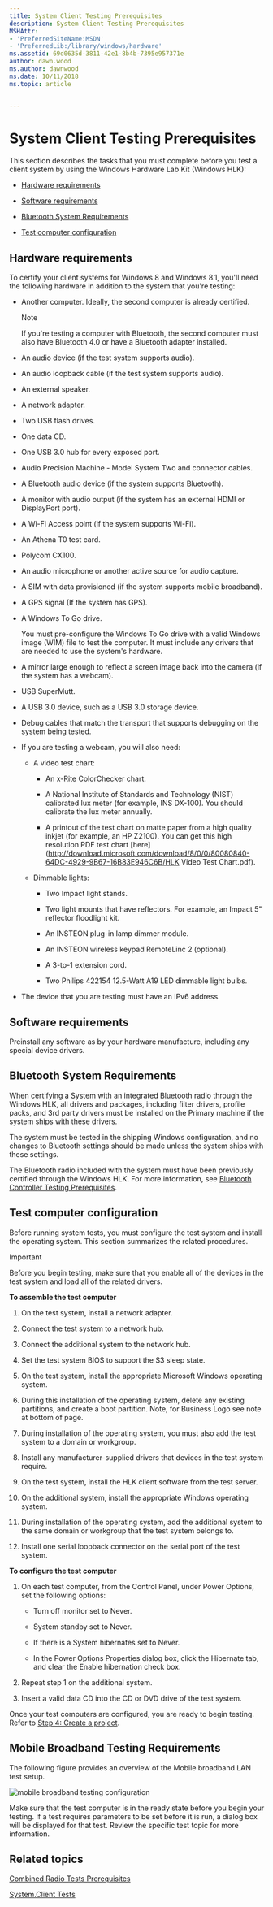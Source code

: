 ```yaml
---
title: System Client Testing Prerequisites
description: System Client Testing Prerequisites
MSHAttr:
- 'PreferredSiteName:MSDN'
- 'PreferredLib:/library/windows/hardware'
ms.assetid: 69d0635d-3811-42e1-8b4b-7395e957371e
author: dawn.wood
ms.author: dawnwood
ms.date: 10/11/2018
ms.topic: article


---
```


# System Client Testing Prerequisites


This section describes the tasks that you must complete before you test a client system by using the Windows Hardware Lab Kit (Windows HLK):

-   [Hardware requirements](#bkmk-hck-client-hr)

-   [Software requirements](#bkmk-hck-client-sr)

-   [Bluetooth System Requirements](#bkmk-hck-client-br)

-   [Test computer configuration](#bkmk-hck-client-tc)

## <span id="BKMK_HCK_Client_hR"></span><span id="bkmk-hck-client-hr"></span><span id="BKMK_HCK_CLIENT_HR"></span>Hardware requirements


To certify your client systems for Windows 8 and Windows 8.1, you'll need the following hardware in addition to the system that you're testing:

- Another computer. Ideally, the second computer is already certified.

  > [!NOTE]
  > 
  > If you're testing a computer with Bluetooth, the second computer must also have Bluetooth 4.0 or have a Bluetooth adapter installed.

     

- An audio device (if the test system supports audio).

- An audio loopback cable (if the test system supports audio).

- An external speaker.

- A network adapter.

- Two USB flash drives.

- One data CD.

- One USB 3.0 hub for every exposed port.

- Audio Precision Machine - Model System Two and connector cables.

- A Bluetooth audio device (if the system supports Bluetooth).

- A monitor with audio output (if the system has an external HDMI or DisplayPort port).

- A Wi-Fi Access point (if the system supports Wi-Fi).

- An Athena T0 test card.

- Polycom CX100.

- An audio microphone or another active source for audio capture.

- A SIM with data provisioned (if the system supports mobile broadband).

- A GPS signal (If the system has GPS).

- A Windows To Go drive.

  You must pre-configure the Windows To Go drive with a valid Windows image (WIM) file to test the computer. It must include any drivers that are needed to use the system's hardware.

- A mirror large enough to reflect a screen image back into the camera (if the system has a webcam).

- USB SuperMutt.

- A USB 3.0 device, such as a USB 3.0 storage device.

- Debug cables that match the transport that supports debugging on the system being tested.

- If you are testing a webcam, you will also need:

  -   A video test chart:

      -   An x-Rite ColorChecker chart.

      -   A National Institute of Standards and Technology (NIST) calibrated lux meter (for example, INS DX-100). You should calibrate the lux meter annually.

      -   A printout of the test chart on matte paper from a high quality inkjet (for example, an HP Z2100). You can get this high resolution PDF test chart [here](http://download.microsoft.com/download/8/0/0/80080840-64DC-4929-9B67-16B83E946C6B/HLK Video Test Chart.pdf).

  -   Dimmable lights:

      -   Two Impact light stands.

      -   Two light mounts that have reflectors. For example, an Impact 5" reflector floodlight kit.

      -   An INSTEON plug-in lamp dimmer module.

      -   An INSTEON wireless keypad RemoteLinc 2 (optional).

      -   A 3-to-1 extension cord.

      -   Two Philips 422154 12.5-Watt A19 LED dimmable light bulbs.

- The device that you are testing must have an IPv6 address.

## <span id="BKMK_HCK_Client_sR"></span><span id="bkmk-hck-client-sr"></span><span id="BKMK_HCK_CLIENT_SR"></span>Software requirements


Preinstall any software as by your hardware manufacture, including any special device drivers.

## <span id="BKMK_HCK_Client_bR"></span><span id="bkmk-hck-client-br"></span><span id="BKMK_HCK_CLIENT_BR"></span>Bluetooth System Requirements


When certifying a System with an integrated Bluetooth radio through the Windows HLK, all drivers and packages, including filter drivers, profile packs, and 3rd party drivers must be installed on the Primary machine if the system ships with these drivers.

The system must be tested in the shipping Windows configuration, and no changes to Bluetooth settings should be made unless the system ships with these settings.

The Bluetooth radio included with the system must have been previously certified through the Windows HLK. For more information, see [Bluetooth Controller Testing Prerequisites](bluetooth-controller-testing-prerequisites.md).

## <span id="BKMK_HCK_Client_tC"></span><span id="bkmk-hck-client-tc"></span><span id="BKMK_HCK_CLIENT_TC"></span>Test computer configuration


Before running system tests, you must configure the test system and install the operating system. This section summarizes the related procedures.

> [!IMPORTANT]
> 
> Before you begin testing, make sure that you enable all of the devices in the test system and load all of the related drivers.

 

**To assemble the test computer**

1.  On the test system, install a network adapter.

2.  Connect the test system to a network hub.

3.  Connect the additional system to the network hub.

4.  Set the test system BIOS to support the S3 sleep state.

5.  On the test system, install the appropriate Microsoft Windows operating system.

6.  During this installation of the operating system, delete any existing partitions, and create a boot partition. Note, for Business Logo see note at bottom of page.

7.  During installation of the operating system, you must also add the test system to a domain or workgroup.

8.  Install any manufacturer-supplied drivers that devices in the test system require.

9.  On the test system, install the HLK client software from the test server.

10. On the additional system, install the appropriate Windows operating system.

11. During installation of the operating system, add the additional system to the same domain or workgroup that the test system belongs to.

12. Install one serial loopback connector on the serial port of the test system.

**To configure the test computer**

1.  On each test computer, from the Control Panel, under Power Options, set the following options:

    -   Turn off monitor set to Never.

    -   System standby set to Never.

    -   If there is a System hibernates set to Never.

    -   In the Power Options Properties dialog box, click the Hibernate tab, and clear the Enable hibernation check box.

2.  Repeat step 1 on the additional system.

3.  Insert a valid data CD into the CD or DVD drive of the test system.

Once your test computers are configured, you are ready to begin testing. Refer to [Step 4: Create a project](../getstarted/step-4-create-a-project.md).

## <span id="Mobile_Broadband_Testing_Requirements"></span><span id="mobile_broadband_testing_requirements"></span><span id="MOBILE_BROADBAND_TESTING_REQUIREMENTS"></span>Mobile Broadband Testing Requirements


The following figure provides an overview of the Mobile broadband LAN test setup.

![mobile broadband testing configuration](images/hck-winb-systemclient-mb-configuration.png)

Make sure that the test computer is in the ready state before you begin your testing. If a test requires parameters to be set before it is run, a dialog box will be displayed for that test. Review the specific test topic for more information.

## <span id="related_topics"></span>Related topics


[Combined Radio Tests Prerequisites](combined-radio-tests-prerequisites.md)

[System.Client Tests](system-client-tests.md)

 

 







